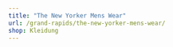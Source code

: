 ```yaml
---
title: "The New Yorker Mens Wear"
url: /grand-rapids/the-new-yorker-mens-wear/
shop: Kleidung
---
```

